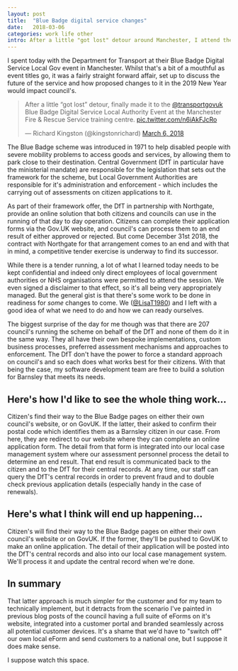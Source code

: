```yaml
---
layout: post
title:  "Blue Badge digital service changes"
date:   2018-03-06
categories: work life other
intro: After a little "got lost" detour around Manchester, I attend the Department for Transport's local authority event today
---
```

I spent today with the Department for Transport at their Blue Badge Digital Service Local Gov event in Manchester. Whilst that's a bit of a mouthful as event titles go, it was a fairly straight forward affair, set up to discuss the future of the service and how proposed changes to it in the 2019 New Year would impact council's.

<blockquote class="twitter-tweet" data-lang="en"><p lang="en" dir="ltr">After a little “got lost” detour, finally made it to the <a href="https://twitter.com/transportgovuk?ref_src=twsrc%5Etfw">@transportgovuk</a> Blue Badge Digital Service Local Authority Event at the Manchester Fire &amp; Rescue Service training centre. <a href="https://t.co/n6iAkFJcRo">pic.twitter.com/n6iAkFJcRo</a></p>&mdash; Richard Kingston (@kingstonrichard) <a href="https://twitter.com/kingstonrichard/status/970953524178817024?ref_src=twsrc%5Etfw">March 6, 2018</a></blockquote>
<script async src="https://platform.twitter.com/widgets.js" charset="utf-8"></script>

The Blue Badge scheme was introduced in 1971 to help disabled people with severe mobility problems to access goods and services, by allowing them to park close to their destination. Central Government (DfT in particular have the ministerial mandate) are responsible for the legislation that sets out the framework for the scheme, but Local Government Authorities are responsible for it's administration and enforcement - which includes the carrying out of assessments on citizen applications to it.

As part of their framework offer, the DfT in partnership with Northgate, provide an online solution that both citizens and councils can use in the running of that day to day operation. Citizens can complete their application forms via the Gov.UK website, and council's can process them to an end result of either approved or rejected. But come December 31st 2018, the contract with Northgate for that arrangement comes to an end and with that in mind, a competitive tender exercise is underway to find its successor.

While there is a tender running, a lot of what I learned today needs to be kept confidential and indeed only direct employees of local government authorities or NHS organisations were permitted to attend the session. We even signed a disclaimer to that effect, so it's all being very appropriately managed. But the general gist is that there's some work to be done in readiness for *some* changes to come. We ([@LisaT1980](https://twitter.com/lisat1980)) and I left with a good idea of what we need to do and how we can ready ourselves.

The biggest surprise of the day for me though was that there are 207 council's running the scheme on behalf of the DfT and none of them do it in the same way. They all have their own bespoke implementations, custom business processes, preferred assessment mechanisms and approaches to enforcement. The DfT don't have the power to force a standard approach on council's and so each does what works best for their citizens. With that being the case, my software development team are free to build a solution for Barnsley that meets its needs.

## Here's how I'd like to see the whole thing work...

Citizen's find their way to the Blue Badge pages on either their own council's website, or on GovUK. If the latter, their asked to confirm their postal code which identifies them as a Barnsley citizen in our case. From here, they are redirect to our website where they can complete an online application form. The detail from that form is integrated into our local case management system where our assessment personnel process the detail to determine an end result. That end result is communicated back to the citizen and to the DfT for their central records. At any time, our staff can query the DfT's central records in order to prevent fraud and to double check previous application details (especially handy in the case of renewals).

## Here's what I think will end up happening...

Citizen's will find their way to the Blue Badge pages on either their own council's website or on GovUK. If the former, they'll be pushed to GovUK to make an online application. The detail of their application will be posted into the DfT's central records and also into our local case management system. We'll process it and update the central record when we're done.

## In summary

That latter approach is much simpler for the customer and for my team to technically implement, but it detracts from the scenario I've painted in previous blog posts of the council having a full suite of eForms on it's website, integrated into a customer portal and branded seamlessly across all potential customer devices. It's a shame that we'd have to "switch off" our own local eForm and send customers to a national one, but I suppose it does make sense.

I suppose watch this space.